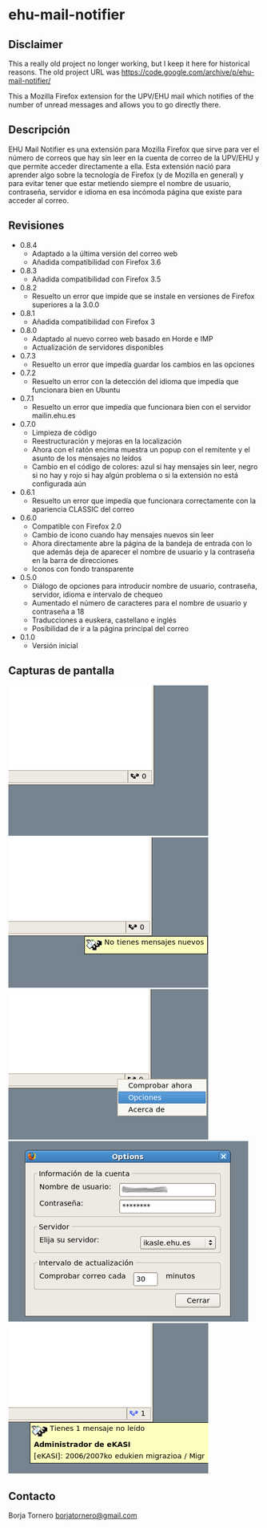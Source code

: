 # ehu-mail-notifier

## Disclaimer

This a really old project no longer working, but I keep it here for historical reasons. The old project URL was https://code.google.com/archive/p/ehu-mail-notifier/

This a Mozilla Firefox extension for the UPV/EHU mail which notifies of the number of unread messages and allows you to go directly there.

## Descripción

EHU Mail Notifier es una extensión para Mozilla Firefox que sirve para ver el número de correos que hay sin leer en la cuenta de correo de la UPV/EHU y que permite acceder directamente a ella. Esta extensión nació para aprender algo sobre la tecnología de Firefox (y de Mozilla en general) y para evitar tener que estar metiendo siempre el nombre de usuario, contraseña, servidor e idioma en esa incómoda página que existe para acceder al correo.

## Revisiones

* 0.8.4
  * Adaptado a la última versión del correo web
  * Añadida compatibilidad con Firefox 3.6
* 0.8.3
  * Añadida compatibilidad con Firefox 3.5
* 0.8.2
  * Resuelto un error que impide que se instale en versiones de Firefox superiores a la 3.0.0
* 0.8.1
  * Añadida compatibilidad con Firefox 3
* 0.8.0
  * Adaptado al nuevo correo web basado en Horde e IMP
  * Actualización de servidores disponibles
* 0.7.3
  * Resuelto un error que impedía guardar los cambios en las opciones
* 0.7.2
  * Resuelto un error con la detección del idioma que impedía que funcionara bien en Ubuntu
* 0.7.1
  * Resuelto un error que impedía que funcionara bien con el servidor mailin.ehu.es
* 0.7.0
  * Limpieza de código
  * Reestructuración y mejoras en la localización
  * Ahora con el ratón encima muestra un popup con el remitente y el asunto de los mensajes no leídos
  * Cambio en el código de colores: azul si hay mensajes sin leer, negro si no hay y rojo si hay algún problema o si la extensión no está configurada aún
* 0.6.1
  * Resuelto un error que impedía que funcionara correctamente con la apariencia CLASSIC del correo
* 0.6.0
  * Compatible con Firefox 2.0
  * Cambio de icono cuando hay mensajes nuevos sin leer
  * Ahora directamente abre la página de la bandeja de entrada con lo que además deja de aparecer el nombre de usuario y la contraseña en la barra de direcciones
  * Iconos con fondo transparente
* 0.5.0
  * Diálogo de opciones para introducir nombre de usuario, contraseña, servidor, idioma e intervalo de chequeo
  * Aumentado el número de caracteres para el nombre de usuario y contraseña a 18
  * Traducciones a euskera, castellano e inglés
  * Posibilidad de ir a la página principal del correo
* 0.1.0
  * Versión inicial

## Capturas de pantalla

![Screenshot 1](screenshots/ehun1.png "Screenshot 1")
![Screenshot 2](screenshots/ehun2.png "Screenshot 2")
![Screenshot 3](screenshots/ehun3.png "Screenshot 3")
![Screenshot 4](screenshots/ehun4.png "Screenshot 4")
![Screenshot 5](screenshots/ehun5.png "Screenshot 5")

## Contacto

Borja Tornero <borjatornero@gmail.com>
